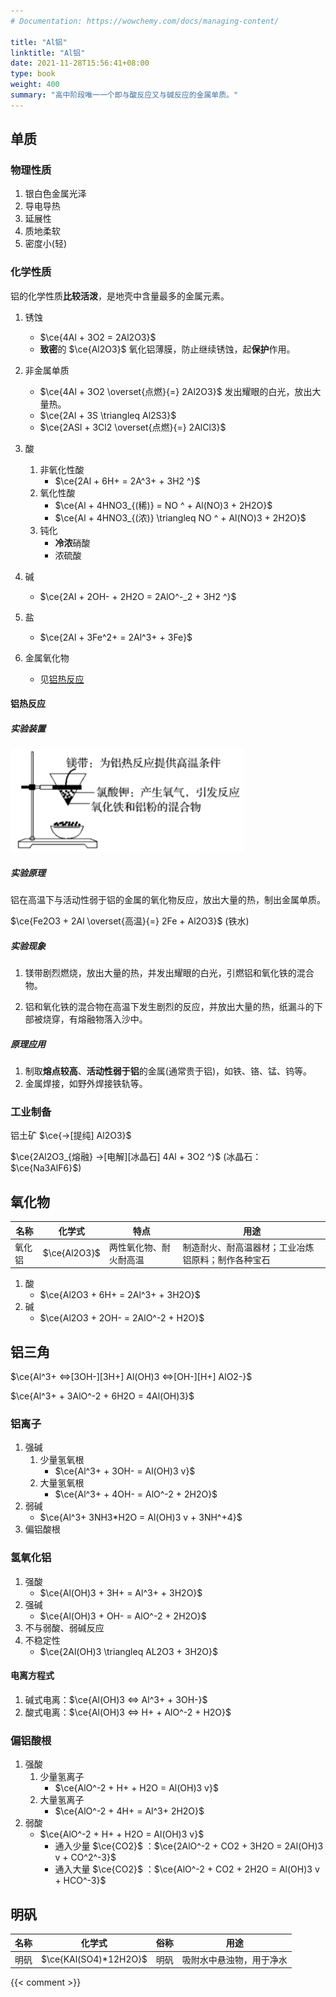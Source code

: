 ```yaml
---
# Documentation: https://wowchemy.com/docs/managing-content/

title: "Al铝"
linktitle: "Al铝"
date: 2021-11-28T15:56:41+08:00
type: book
weight: 400
summary: "高中阶段唯一一个即与酸反应又与碱反应的金属单质。" 
---
```


## 单质

### 物理性质

1. 银白色金属光泽
2. 导电导热
3. 延展性
4. 质地柔软
5. 密度小(轻)

### 化学性质

铝的化学性质**比较活泼**，是地壳中含量最多的金属元素。

1. 锈蚀
	- $\ce{4Al + 3O2 = 2Al2O3}$
	- **致密**的 $\ce{Al2O3}$ 氧化铝薄膜，防止继续锈蚀，起**保护**作用。
2. 非金属单质
	- $\ce{4Al + 3O2 \overset{点燃}{=} 2Al2O3}$ 发出耀眼的白光，放出大量热。
	- $\ce{2Al + 3S \triangleq Al2S3}$
	- $\ce{2ASl + 3Cl2 \overset{点燃}{=} 2AlCl3}$
3. 酸
	1. 非氧化性酸
		- $\ce{2Al + 6H+ = 2A^3+ + 3H2 ^}$
	2. 氧化性酸
		- $\ce{Al + 4HNO3_{(稀)} = NO ^ + Al(NO)3 + 2H2O}$
		- $\ce{Al + 4HNO3_{(浓)} \triangleq NO ^ + Al(NO)3 + 2H2O}$
	3. 钝化
		- **冷浓**硝酸
		- 浓硫酸
4. 碱
	- $\ce{2Al + 2OH- + 2H2O = 2AlO^-_2 + 3H2 ^}$
5. 盐
	- $\ce{2Al + 3Fe^2+ = 2Al^3+ + 3Fe}$

6. 金属氧化物
	- 见[铝热反应](#铝热反应)

#### 铝热反应

##### 实验装置

<img src="%E8%A3%85%E7%BD%AE.PNG" style="zoom:45%;" />

##### 实验原理

铝在高温下与活动性弱于铝的金属的氧化物反应，放出大量的热，制出金属单质。

$\ce{Fe2O3 + 2Al \overset{高温}{=} 2Fe + Al2O3}$ (铁水)

##### 实验现象

1. 镁带剧烈燃烧，放出大量的热，并发出耀眼的白光，引燃铝和氧化铁的混合物。

2. 铝和氧化铁的混合物在高温下发生剧烈的反应，并放出大量的热，纸漏斗的下部被烧穿，有熔融物落入沙中。

##### 原理应用

1. 制取**熔点较高**、**活动性弱于铝**的金属(通常贵于铝)，如铁、铬、锰、钨等。
2. 金属焊接，如野外焊接铁轨等。

### 工业制备

铝土矿 $\ce{->[提纯] Al2O3}$ 

$\ce{2Al2O3_{熔融} ->[电解][冰晶石] 4Al + 3O2 ^}$ (冰晶石：$\ce{Na3AlF6}$)

## 氧化物

| 名称   | 化学式       | 特点                   | 用途                                               |
| ------ | ------------ | ---------------------- | -------------------------------------------------- |
| 氧化铝 | $\ce{Al2O3}$ | 两性氧化物、耐火耐高温 | 制造耐火、耐高温器材；工业冶炼铝原料；制作各种宝石 |

1. 酸
	- $\ce{Al2O3 + 6H+ = 2Al^3+ + 3H2O}$
2. 碱
	- $\ce{Al2O3 + 2OH- = 2AlO^-2 + H2O}$

## 铝三角

$\ce{Al^3+ <=>[3OH-][3H+] Al(OH)3 <=>[OH-][H+] AlO2-}$

$\ce{Al^3+ + 3AlO^-2 + 6H2O = 4Al(OH)3}$

### 铝离子

1. 强碱
	1. 少量氢氧根
		- $\ce{Al^3+ + 3OH- = Al(OH)3 v}$
	2. 大量氢氧根
		- $\ce{Al^3+ + 4OH- = AlO^-2 + 2H2O}$
2. 弱碱
	- $\ce{Al^3+ 3NH3*H2O = Al(OH)3 v + 3NH^+4}$
3. 偏铝酸根

### 氢氧化铝

1. 强酸
	- $\ce{Al(OH)3 + 3H+ = Al^3+ + 3H2O}$
2. 强碱
	- $\ce{Al(OH)3 + OH- = AlO^-2 + 2H2O}$
3. 不与弱酸、弱碱反应
4. 不稳定性
	- $\ce{2Al(OH)3 \triangleq AL2O3 + 3H2O}$

#### 电离方程式

1. 碱式电离：$\ce{Al(OH)3 <=> Al^3+ + 3OH-}$
2. 酸式电离：$\ce{Al(OH)3 <=> H+ + AlO^-2 + H2O}$

### 偏铝酸根

1. 强酸
	1. 少量氢离子
		- $\ce{AlO^-2 + H+ + H2O = Al(OH)3 v}$
	2. 大量氢离子
		- $\ce{AlO^-2 + 4H+ = Al^3+ 2H2O}$
2. 弱酸
	- $\ce{AlO^-2 + H+ + H2O = Al(OH)3 v}$
		- 通入少量 $\ce{CO2}$ ：$\ce{2AlO^-2 + CO2 + 3H2O = 2Al(OH)3 v + CO^2^-3}$
		- 通入大量 $\ce{CO2}$ ：$\ce{AlO^-2 + CO2 + 2H2O = Al(OH)3 v + HCO^-3}$

## 明矾

| 名称 | 化学式                | 俗称 | 用途                     |
| ---- | --------------------- | ---- | ------------------------ |
| 明矾 | $\ce{KAl(SO4)*12H2O}$ | 明矾 | 吸附水中悬浊物，用于净水 |

{{< comment >}}
